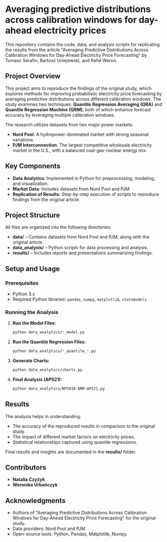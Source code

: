 # Averaging predictive distributions across calibration windows for day-ahead electricity prices

This repository contains the code, data, and analysis scripts for replicating the results from the article "Averaging Predictive Distributions Across Calibration Windows for Day-Ahead Electricity Price Forecasting" by Tomasz Serafin, Bartosz Uniejewski, and Rafał Weron.

## Project Overview

This project aims to reproduce the findings of the original study, which explores methods for improving probabilistic electricity price forecasting by averaging predictive distributions across different calibration windows. The study examines two techniques: **Quantile Regression Averaging (QRA)** and **Quantile Regression Machine (QRM)**, both of which enhance forecast accuracy by leveraging multiple calibration windows.

The research utilizes datasets from two major power markets:
- **Nord Pool**: A hydropower-dominated market with strong seasonal variations.
- **PJM Interconnection**: The largest competitive wholesale electricity market in the U.S., with a balanced coal-gas-nuclear energy mix.

## Key Components

- **Data Analytics**: Implemented in Python for preprocessing, modeling, and visualization.
- **Market Data**: Includes datasets from Nord Pool and PJM.
- **Replication of Results**: Step-by-step execution of scripts to reproduce findings from the original article.

## Project Structure

All files are organized into the following directories:

- **data/** – Contains datasets from Nord Pool and PJM, along with the original article.
- **data_analysis/** – Python scripts for data processing and analysis.
- **results/** – Includes reports and presentations summarizing findings.

## Setup and Usage

### Prerequisites
- Python 3.x
- Required Python libraries: `pandas`, `numpy`, `matplotlib`, `statsmodels`

### Running the Analysis

1. **Run the Model Files:**
   ```bash
   python data_analytics/*_model.py
   ```
2. **Run the Quantile Regression Files:**
   ```bash
   python data_analytics/*_quantile_*.py
   ```
3. **Generate Charts:**
   ```bash
   python data_analytics/charts.py
   ```
4. **Final Analysis (APS21):**
   ```bash
   python data_analytics/NP2018-QRM-APS21.py
   ```

## Results

The analysis helps in understanding:
- The accuracy of the reproduced results in comparison to the original study.
- The impact of different market factors on electricity prices.
- Statistical relationships captured using quantile regressions.

Final results and insights are documented in the **results/** folder.

## Contributors
- **Natalia Czyżyk**
- **Weronika Urbańczyk** 

## Acknowledgments
- Authors of "Averaging Predictive Distributions Across Calibration Windows for Day-Ahead Electricity Price Forecasting" for the original study.
- Data providers: Nord Pool and PJM.
- Open-source tools: Python, Pandas, Matplotlib, Numpy.

